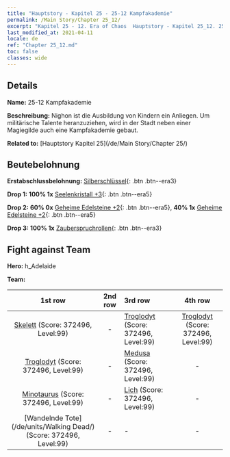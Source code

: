 ```yaml
---
title: "Hauptstory - Kapitel 25 - 25-12 Kampfakademie"
permalink: /Main Story/Chapter 25_12/
excerpt: "Kapitel 25 - 12. Era of Chaos  Hauptstory - Kapitel 25_12. 25-12 Kampfakademie"
last_modified_at: 2021-04-11
locale: de
ref: "Chapter 25_12.md"
toc: false
classes: wide
---
```


## Details

 **Name:** 25-12 Kampfakademie

 **Beschreibung:** Nighon ist die Ausbildung von Kindern ein Anliegen. Um militärische Talente heranzuziehen, wird in der Stadt neben einer Magiegilde auch eine Kampfakademie gebaut.

 **Related to:** [Hauptstory Kapitel 25](/de/Main Story/Chapter 25/)

## Beutebelohnung

 **Erstabschlussbelohnung:** [Silberschlüssel](/de/Items/con_693/){: .btn .btn--era3}

 **Drop 1:** **100% 1x** [Seelenkristall +3](/de/Items/mat_87/){: .btn .btn--era5}

 **Drop 2:** **60% 0x** [Geheime Edelsteine +2](/de/Items/mat_79/){: .btn .btn--era5}, **40% 1x** [Geheime Edelsteine +2](/de/Items/mat_79/){: .btn .btn--era5}

 **Drop 3:** **100% 1x** [Zauberspruchrollen](/de/Items/con_694/){: .btn .btn--era3}


## Fight against Team
 **Hero:** h_Adelaide

 **Team:**


  | 1st row | 2nd row | 3rd row | 4th row |
  |:----:|:----:|:----|:----:|
  | [Skelett](/de/units/Skeleton/) (Score: 372496, Level:99)  | - | [Troglodyt](/de/units/Troglodyte/) (Score: 372496, Level:99)  | [Troglodyt](/de/units/Troglodyte/) (Score: 372496, Level:99)  |
  | [Troglodyt](/de/units/Troglodyte/) (Score: 372496, Level:99)  | - | [Medusa](/de/units/Medusa/) (Score: 372496, Level:99)  | - |
  | [Minotaurus](/de/units/Minotaur/) (Score: 372496, Level:99)  | - | [Lich](/de/units/Lich/) (Score: 372496, Level:99)  | - |
  | [Wandelnde Tote](/de/units/Walking Dead/) (Score: 372496, Level:99)  | - | - | - |


